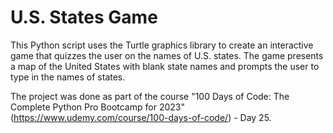 <h1>U.S. States Game</h1>

This Python script uses the Turtle graphics library to create an interactive game that quizzes the user on the names of U.S. states. The game presents a map of the United States with blank state names and prompts the user to type in the names of states. 

The project was done as part of the course "100 Days of Code: The Complete Python Pro Bootcamp for 2023" (https://www.udemy.com/course/100-days-of-code/) - Day 25.